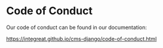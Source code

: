 # Code of Conduct

Our code of conduct can be found in our documentation:

https://integreat.github.io/cms-django/code-of-conduct.html
